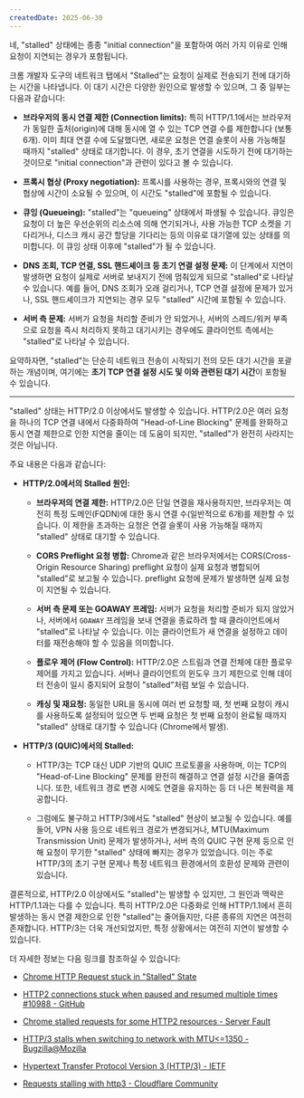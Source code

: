 ```yaml
---
createdDate: 2025-06-30
---
```

네, "stalled" 상태에는 종종 "initial connection"을 포함하여 여러 가지 이유로 인해 요청이 지연되는 경우가 포함됩니다.

크롬 개발자 도구의 네트워크 탭에서 "Stalled"는 요청이 실제로 전송되기 전에 대기하는 시간을 나타냅니다. 이 대기 시간은 다양한 원인으로 발생할 수 있으며, 그 중 일부는 다음과 같습니다:

- **브라우저의 동시 연결 제한 (Connection limits):** 특히 HTTP/1.1에서는 브라우저가 동일한 출처(origin)에 대해 동시에 열 수 있는 TCP 연결 수를 제한합니다 (보통 6개). 이미 최대 연결 수에 도달했다면, 새로운 요청은 연결 슬롯이 사용 가능해질 때까지 "stalled" 상태로 대기합니다. 이 경우, 초기 연결을 시도하기 전에 대기하는 것이므로 "initial connection"과 관련이 있다고 볼 수 있습니다.
    
- **프록시 협상 (Proxy negotiation):** 프록시를 사용하는 경우, 프록시와의 연결 및 협상에 시간이 소요될 수 있으며, 이 시간도 "stalled"에 포함될 수 있습니다.
    
- **큐잉 (Queueing):** "stalled"는 "queueing" 상태에서 파생될 수 있습니다. 큐잉은 요청이 더 높은 우선순위의 리소스에 의해 연기되거나, 사용 가능한 TCP 소켓을 기다리거나, 디스크 캐시 공간 할당을 기다리는 등의 이유로 대기열에 있는 상태를 의미합니다. 이 큐잉 상태 이후에 "stalled"가 될 수 있습니다.
    
- **DNS 조회, TCP 연결, SSL 핸드셰이크 등 초기 연결 설정 문제:** 이 단계에서 지연이 발생하면 요청이 실제로 서버로 보내지기 전에 멈춰있게 되므로 "stalled"로 나타날 수 있습니다. 예를 들어, DNS 조회가 오래 걸리거나, TCP 연결 설정에 문제가 있거나, SSL 핸드셰이크가 지연되는 경우 모두 "stalled" 시간에 포함될 수 있습니다.
    
- **서버 측 문제:** 서버가 요청을 처리할 준비가 안 되었거나, 서버의 스레드/워커 부족으로 요청을 즉시 처리하지 못하고 대기시키는 경우에도 클라이언트 측에서는 "stalled"로 나타날 수 있습니다.
    

요약하자면, "stalled"는 단순히 네트워크 전송이 시작되기 전의 모든 대기 시간을 포괄하는 개념이며, 여기에는 **초기 TCP 연결 설정 시도 및 이와 관련된 대기 시간**이 포함될 수 있습니다.


---
"stalled" 상태는 HTTP/2.0 이상에서도 발생할 수 있습니다. HTTP/2.0은 여러 요청을 하나의 TCP 연결 내에서 다중화하여 "Head-of-Line Blocking" 문제를 완화하고 동시 연결 제한으로 인한 지연을 줄이는 데 도움이 되지만, "stalled"가 완전히 사라지는 것은 아닙니다.

주요 내용은 다음과 같습니다:

- **HTTP/2.0에서의 Stalled 원인:**
    
    - **브라우저의 연결 제한:** HTTP/2.0은 단일 연결을 재사용하지만, 브라우저는 여전히 특정 도메인(FQDN)에 대한 동시 연결 수(일반적으로 6개)를 제한할 수 있습니다. 이 제한을 초과하는 요청은 연결 슬롯이 사용 가능해질 때까지 "stalled" 상태로 대기할 수 있습니다.
        
    - **CORS Preflight 요청 병합:** Chrome과 같은 브라우저에서는 CORS(Cross-Origin Resource Sharing) preflight 요청이 실제 요청과 병합되어 "stalled"로 보고될 수 있습니다. preflight 요청에 문제가 발생하면 실제 요청이 지연될 수 있습니다.
        
    - **서버 측 문제 또는 GOAWAY 프레임:** 서버가 요청을 처리할 준비가 되지 않았거나, 서버에서 `GOAWAY` 프레임을 보내 연결을 종료하려 할 때 클라이언트에서 "stalled"로 나타날 수 있습니다. 이는 클라이언트가 새 연결을 설정하고 데이터를 재전송해야 할 수 있음을 의미합니다.
        
    - **플로우 제어 (Flow Control):** HTTP/2.0은 스트림과 연결 전체에 대한 플로우 제어를 가지고 있습니다. 서버나 클라이언트의 윈도우 크기 제한으로 인해 데이터 전송이 일시 중지되어 요청이 "stalled"처럼 보일 수 있습니다.
        
    - **캐싱 및 재요청:** 동일한 URL을 동시에 여러 번 요청할 때, 첫 번째 요청이 캐시를 사용하도록 설정되어 있으면 두 번째 요청은 첫 번째 요청이 완료될 때까지 "stalled" 상태로 대기할 수 있습니다 (Chrome에서 발생).
        
- **HTTP/3 (QUIC)에서의 Stalled:**
    
    - HTTP/3는 TCP 대신 UDP 기반의 QUIC 프로토콜을 사용하며, 이는 TCP의 "Head-of-Line Blocking" 문제를 완전히 해결하고 연결 설정 시간을 줄여줍니다. 또한, 네트워크 경로 변경 시에도 연결을 유지하는 등 더 나은 복원력을 제공합니다.
        
    - 그럼에도 불구하고 HTTP/3에서도 "stalled" 현상이 보고될 수 있습니다. 예를 들어, VPN 사용 등으로 네트워크 경로가 변경되거나, MTU(Maximum Transmission Unit) 문제가 발생하거나, 서버 측의 QUIC 구현 문제 등으로 인해 요청이 무기한 "stalled" 상태에 빠지는 경우가 있었습니다. 이는 주로 HTTP/3의 초기 구현 문제나 특정 네트워크 환경에서의 호환성 문제와 관련이 있습니다.
        

결론적으로, HTTP/2.0 이상에서도 "stalled"는 발생할 수 있지만, 그 원인과 맥락은 HTTP/1.1과는 다를 수 있습니다. 특히 HTTP/2.0은 다중화로 인해 HTTP/1.1에서 흔히 발생하는 동시 연결 제한으로 인한 "stalled"는 줄어들지만, 다른 종류의 지연은 여전히 존재합니다. HTTP/3는 더욱 개선되었지만, 특정 상황에서는 여전히 지연이 발생할 수 있습니다.

더 자세한 정보는 다음 링크를 참조하실 수 있습니다:

- [Chrome HTTP Request stuck in "Stalled" State](https://xangelo.ca/posts/chrome-http-request-stuck-in-a-stalled-state/)
    
- [HTTP2 connections stuck when paused and resumed multiple times #10988 - GitHub](https://github.com/curl/curl/issues/10988)
    
- [Chrome stalled requests for some HTTP2 resources - Server Fault](https://serverfault.com/questions/852021/chrome-stalled-requests-for-some-http2-resources)
    
- [HTTP/3 stalls when switching to network with MTU<=1350 - Bugzilla@Mozilla](https://bugzilla.mozilla.org/show_bug.cgi?id=1734110)
    
- [Hypertext Transfer Protocol Version 3 (HTTP/3) - IETF](https://www.ietf.org/archive/id/draft-ietf-quic-http-34.html)
    
- [Requests stalling with http3 - Cloudflare Community](https://community.cloudflare.com/t/requests-stalling-with-http3/742568)